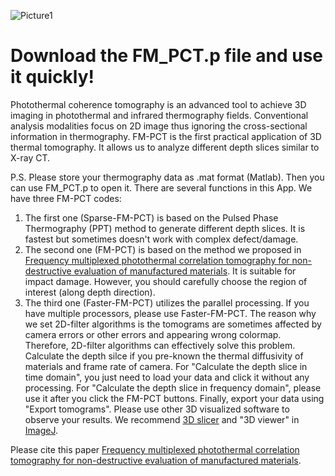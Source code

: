 ![Picture1](https://github.com/user-attachments/assets/54598b71-0717-49b7-a662-797a2a12d95d)

# Download the FM_PCT.p file and use it quickly!

Photothermal coherence tomography is an advanced tool to achieve 3D imaging in photothermal and infrared thermography fields. Conventional analysis modalities focus on 2D image thus ignoring the cross-sectional information in thermography. FM-PCT is the first practical application of 3D thermal tomography. It allows us to analyze different depth slices similar to X-ray CT.

P.S. Please store your thermography data as .mat format (Matlab). Then you can use FM_PCT.p to open it.
There are several functions in this App. We have three FM-PCT codes: 
1. The first one (Sparse-FM-PCT) is based on the Pulsed Phase Thermography (PPT) method to generate different depth slices. It is fastest but sometimes doesn't work with complex defect/damage.
2. The second one (FM-PCT) is based on the method we proposed in [Frequency multiplexed photothermal correlation tomography for non-destructive evaluation of manufactured materials](https://iopscience.iop.org/article/10.1088/2631-7990/ada837/meta). It is suitable for impact damage. However, you should carefully choose the region of interest (along depth direction).
3. The third one (Faster-FM-PCT) utilizes the parallel processing. If you have multiple processors, please use Faster-FM-PCT.
The reason why we set 2D-filter algorithms is the tomograms are sometimes affected by camera errors or other errors and appearing wrong colormap. Therefore, 2D-filter algorithms can effectively solve this problem.
Calculate the depth silce if you pre-known the thermal diffusivity of materials and frame rate of camera. For "Calculate the depth slice in time domain", you just need to load your data and click it without any processing. For "Calculate the depth slice in frequency domain", please use it after you click the FM-PCT buttons.
Finally, export your data using "Export tomograms". Please use other 3D visualized software to observe your results. We recommend [3D slicer](https://www.slicer.org) and "3D viewer" in [ImageJ](https://imagej.net/ij/).

Please cite this paper [Frequency multiplexed photothermal correlation tomography for non-destructive evaluation of manufactured materials](https://iopscience.iop.org/article/10.1088/2631-7990/ada837/meta).
